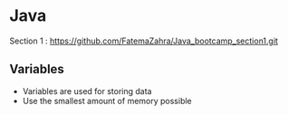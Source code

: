 # Java

Section 1 : https://github.com/FatemaZahra/Java_bootcamp_section1.git

## Variables

- Variables are used for storing data
- Use the smallest amount of memory possible
